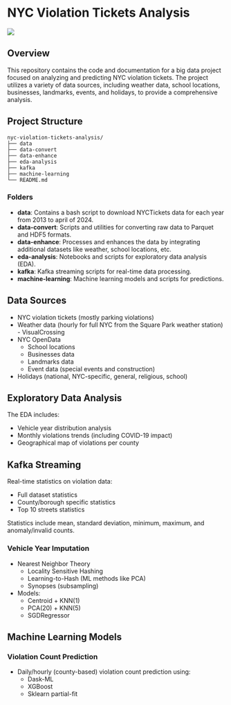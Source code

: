 # NYC Violation Tickets Analysis

![](https://github.com/DrejcPesjak/nyc-violation-tickets-analysis/gif/violations_2.gif)


## Overview
This repository contains the code and documentation for a big data project focused on analyzing and predicting NYC violation tickets. The project utilizes a variety of data sources, including weather data, school locations, businesses, landmarks, events, and holidays, to provide a comprehensive analysis.

## Project Structure
```
nyc-violation-tickets-analysis/
├── data
├── data-convert
├── data-enhance
├── eda-analysis
├── kafka
├── machine-learning
└── README.md
```

### Folders
- **data**: Contains a bash script to download NYCTickets data for each year from 2013 to april of 2024.
- **data-convert**: Scripts and utilities for converting raw data to Parquet and HDF5 formats.
- **data-enhance**: Processes and enhances the data by integrating additional datasets like weather, school locations, etc.
- **eda-analysis**: Notebooks and scripts for exploratory data analysis (EDA).
- **kafka**: Kafka streaming scripts for real-time data processing.
- **machine-learning**: Machine learning models and scripts for predictions.

## Data Sources
- NYC violation tickets (mostly parking violations)
- Weather data (hourly for full NYC from the Square Park weather station) - VisualCrossing
- NYC OpenData
	- School locations
	- Businesses data
	- Landmarks data
	- Event data (special events and construction)
- Holidays (national, NYC-specific, general, religious, school)

## Exploratory Data Analysis
The EDA includes:
- Vehicle year distribution analysis
- Monthly violations trends (including COVID-19 impact)
- Geographical map of violations per county

## Kafka Streaming
Real-time statistics on violation data:
- Full dataset statistics
- County/borough specific statistics
- Top 10 streets statistics

Statistics include mean, standard deviation, minimum, maximum, and anomaly/invalid counts.

### Vehicle Year Imputation
- Nearest Neighbor Theory
  - Locality Sensitive Hashing
  - Learning-to-Hash (ML methods like PCA)
  - Synopses (subsampling)
- Models:
  - Centroid + KNN(1)
  - PCA(20) + KNN(5)
  - SGDRegressor

## Machine Learning Models
### Violation Count Prediction
- Daily/hourly (county-based) violation count prediction using:
  - Dask-ML
  - XGBoost
  - Sklearn partial-fit

